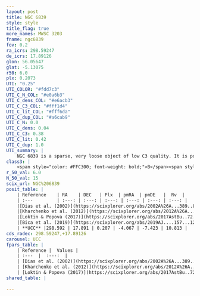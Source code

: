```yaml
---
layout: post
title: NGC 6839
style: style
title_flag: true
more_names: MWSC 3203
fname: ngc6839
fov: 0.2
ra_icrs: 298.59247
de_icrs: 17.89126
glon: 56.05647
glat: -5.13075
r50: 6.0
plx: 0.2073
UTI: "0.25"
UTI_COLOR: "#fdd7c3"
UTI_C_N_COL: "#e0a6b3"
UTI_C_dens_COL: "#e6acb3"
UTI_C_C3_COL: "#fff1d4"
UTI_C_lit_COL: "#fff6da"
UTI_C_dup_COL: "#a6cab9"
UTI_C_N: 0.0
UTI_C_dens: 0.04
UTI_C_C3: 0.38
UTI_C_lit: 0.42
UTI_C_dup: 1.0
UTI_summary: |
    NGC 6839 is a sparse, very loose object of low C3 quality. It is poorly studied in the literature, with no articles listed in the last 6 years.<br><br><span style="color: #99180f; font-weight: bold;">Warning: </span>contains less than 25 stars with <i>P>0.5</i> estimated.
class3: |
    <span style="color: #FFC300; font-weight: bold;">B</span><span style="color: red; font-weight: bold;">C</span>
r_50_val: 6.0
N_50_val: 15
scix_url: NGC%206839
posit_table: |
    | Reference    | RA    | DEC   | Plx  | pmRA  | pmDE   |  Rv  |
    | :---         | :---: | :---: | :---: | :---: | :---: | :---: |
    |[Dias et al. (2002)](https://scixplorer.org/abs/2002A%26A...389..871D) | 298.637 | 17.938 | -- | -0.85 | -3.28 | -- |
    |[Kharchenko et al. (2012)](https://scixplorer.org/abs/2012A%26A...543A.156K) | 298.665 | 17.87 | -- | 1.15 | -7.87 | -- |
    |[Loktin & Popova (2017)](https://scixplorer.org/abs/2017AstBu..72..257L) | 298.635 | 17.87 | -- | 0.111 | -5.486 | -- |
    |[Bica et al. (2019)](https://scixplorer.org/abs/2019AJ....157...12B) | 298.587 | 17.881 | -- | -- | -- | -- |
    | **UCC** |298.592 | 17.891 | 0.207 | -4.067 | -7.423 | 10.813 | 
cds_radec: 298.59247,+17.89126
carousel: UCC
fpars_table: |
    | Reference |  Values |
    | :---  |  :---:  |
    | [Dias et al. (2002)](https://scixplorer.org/abs/2002A%26A...389..871D) | `E(B-V)=0.29, Dist=1410.0, Age=9.15` |
    | [Kharchenko et al. (2012)](https://scixplorer.org/abs/2012A%26A...543A.156K) | `e_bv=0.354, distance=5588, log_age=9.3` |
    | [Loktin & Popova (2017)](https://scixplorer.org/abs/2017AstBu..72..257L) | `E(B-V)=0.115, Dmod=11.054, logt=9.38` |
shared_table: |
    
---
```

